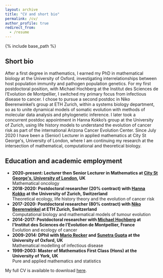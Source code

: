 ```yaml
---
layout: archive
title: "CV and short bio"
permalink: /cv/
author_profile: true
redirect_from:
  - /resume
---
```


{% include base_path %}

## Short bio

After a first degree in mathematics, I earned my PhD in mathematical biology at the University of Oxford, investigating interrelationships between host population immunity and pathogen population genetics. For my first postdoctoral position, with Michael Hochberg at the Institut des Sciences de l’Evolution de Montpellier, I switched my primary focus from infectious disease to cancer. I chose to pursue a second postdoc in Niko Beerenwinkel’s group at ETH Zurich, within a systems biology department, so as to unite dynamical models of somatic evolution with methods of molecular data analysis and phylogenetic inference. I later took a concurrent postdoc appointment in Hanna Kokko’s group at the University of Zurich, using life history models to understand the evolution of cancer risk as part of the international Arizona Cancer Evolution Center. Since July 2020 I have been a (Senior) Lecturer in applied mathematics at City St George's, University of London, where I am continuing my research at the intersection of mathematical, computational and theoretical biology.

## Education and academic employment

* **2020-present: Lecturer then Senior Lecturer in Mathematics at [City St George's, University of London](https://www.city.ac.uk/about/schools/mathematics-computer-science-engineering/mathematics), UK**  
Mathematical oncology
* **2018-2020: Postdoctoral researcher (20% contract) with [Hanna Kokko](https://www.ieu.uzh.ch/en/staff/member/kokko_hanna.html) at the University of Zurich, Switzerland**  
Theoretical ecology, life history theory and the evolution of cancer risk
* **2017-2020: Postdoctoral researcher (80% contract) with [Niko Beerenwinkel](https://bsse.ethz.ch/department/people/detail-person.MTQ5NDE3.TGlzdC8yNjY5LDEwNjI4NTM0MDk=.html) at ETH Zurich, Switzerland**  
Computational biology and mathematical models of tumour evolution
* **2014-2017: Postdoctoral researcher with [Michael Hochberg](https://eec.edu.umontpellier.fr/people/mike-hochberg) at l'Institut des Sciences de l’Evolution de Montpellier, France**  
Evolution and ecology of cancer
* **2009-2014: DPhil with [Mario Recker](https://emps.exeter.ac.uk/mathematics/staff/mr386) and [Sunetra Gupta](https://www.zoo.ox.ac.uk/people/professor-sunetra-gupta) at the University of Oxford, UK**  
Mathematical modelling of infectious disease
* **1999-2003: Master of Mathematics First Class (Hons) at the University of York, UK**  
Pure and applied mathematics and statistics

My full CV is available to download [here](/../../files/CV-RobNoble.pdf).
